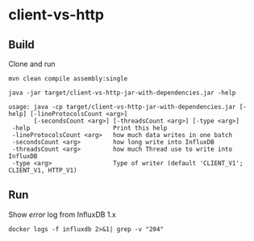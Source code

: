 # client-vs-http

## Build

Clone and run

```shell script
mvn clean compile assembly:single
```                                                            

```shell script
java -jar target/client-vs-http-jar-with-dependencies.jar -help    

usage: java -cp target/client-vs-http-jar-with-dependencies.jar [-help] [-lineProtocolsCount <arg>] 
       [-secondsCount <arg>] [-threadsCount <arg>] [-type <arg>]
 -help                       Print this help
 -lineProtocolsCount <arg>   how much data writes in one batch
 -secondsCount <arg>         how long write into InfluxDB
 -threadsCount <arg>         how much Thread use to write into InfluxDB
 -type <arg>                 Type of writer (default 'CLIENT_V1'; CLIENT_V1, HTTP_V1)
```          

## Run

Show _error_ log from InfluxDB 1.x

```shell script
docker logs -f influxdb 2>&1| grep -v "204"
```
